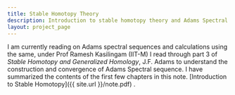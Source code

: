 ```yaml
---
title: Stable Homotopy Theory
description: Introduction to stable homotopy theory and Adams Spectral sequences
layout: project_page
---
```


I am currently reading on Adams spectral sequences and calculations using the same, under Prof Ramesh Kasilingam (IIT-M)
I read through part 3 of _Stable Homotopy and Generalized Homology_, J.F. Adams to understand the construction and convergence of Adams Spectral sequence.
I have summarized the contents of the first few chapters in this note. 
[Introduction to Stable Homotopy]({{ site.url }}/note.pdf) . 
